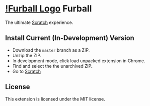 # [!Furball Logo](https://raw.githubusercontent.com/iwotastic/furball/master/icon128x128.png) Furball
The ultimate [Scratch](https://scratch.mit.edu) experience.

## Install Current (In-Development) Version
- Download the `master` branch as a ZIP.
- Unzip the ZIP.
- In development mode, click load unpacked extension in Chrome.
- Find and select the the unarchived ZIP.
- Go to [Scratch](https://scratch.mit.edu)

## License
This extension is licensed under the MIT license.
